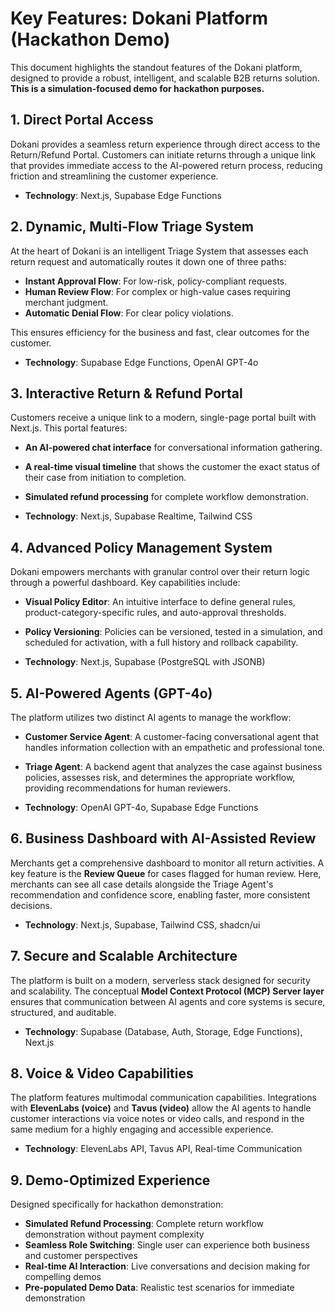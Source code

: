 # Key Features: Dokani Platform (Hackathon Demo)

This document highlights the standout features of the Dokani platform, designed to provide a robust, intelligent, and scalable B2B returns solution. **This is a simulation-focused demo for hackathon purposes.**

## 1. Direct Portal Access
Dokani provides a seamless return experience through direct access to the Return/Refund Portal. Customers can initiate returns through a unique link that provides immediate access to the AI-powered return process, reducing friction and streamlining the customer experience.

- **Technology**: Next.js, Supabase Edge Functions

## 2. Dynamic, Multi-Flow Triage System
At the heart of Dokani is an intelligent Triage System that assesses each return request and automatically routes it down one of three paths:
- **Instant Approval Flow**: For low-risk, policy-compliant requests.
- **Human Review Flow**: For complex or high-value cases requiring merchant judgment.
- **Automatic Denial Flow**: For clear policy violations.

This ensures efficiency for the business and fast, clear outcomes for the customer.

- **Technology**: Supabase Edge Functions, OpenAI GPT-4o

## 3. Interactive Return & Refund Portal
Customers receive a unique link to a modern, single-page portal built with Next.js. This portal features:
- **An AI-powered chat interface** for conversational information gathering.
- **A real-time visual timeline** that shows the customer the exact status of their case from initiation to completion.
- **Simulated refund processing** for complete workflow demonstration.

- **Technology**: Next.js, Supabase Realtime, Tailwind CSS

## 4. Advanced Policy Management System
Dokani empowers merchants with granular control over their return logic through a powerful dashboard. Key capabilities include:
- **Visual Policy Editor**: An intuitive interface to define general rules, product-category-specific rules, and auto-approval thresholds.
- **Policy Versioning**: Policies can be versioned, tested in a simulation, and scheduled for activation, with a full history and rollback capability.

- **Technology**: Next.js, Supabase (PostgreSQL with JSONB)

## 5. AI-Powered Agents (GPT-4o)
The platform utilizes two distinct AI agents to manage the workflow:
- **Customer Service Agent**: A customer-facing conversational agent that handles information collection with an empathetic and professional tone.
- **Triage Agent**: A backend agent that analyzes the case against business policies, assesses risk, and determines the appropriate workflow, providing recommendations for human reviewers.

- **Technology**: OpenAI GPT-4o, Supabase Edge Functions

## 6. Business Dashboard with AI-Assisted Review
Merchants get a comprehensive dashboard to monitor all return activities. A key feature is the **Review Queue** for cases flagged for human review. Here, merchants can see all case details alongside the Triage Agent's recommendation and confidence score, enabling faster, more consistent decisions.

- **Technology**: Next.js, Supabase, Tailwind CSS, shadcn/ui

## 7. Secure and Scalable Architecture
The platform is built on a modern, serverless stack designed for security and scalability. The conceptual **Model Context Protocol (MCP) Server layer** ensures that communication between AI agents and core systems is secure, structured, and auditable.

- **Technology**: Supabase (Database, Auth, Storage, Edge Functions), Next.js

## 8. Voice & Video Capabilities
The platform features multimodal communication capabilities. Integrations with **ElevenLabs (voice)** and **Tavus (video)** allow the AI agents to handle customer interactions via voice notes or video calls, and respond in the same medium for a highly engaging and accessible experience.

- **Technology**: ElevenLabs API, Tavus API, Real-time Communication

## 9. Demo-Optimized Experience
Designed specifically for hackathon demonstration:
- **Simulated Refund Processing**: Complete return workflow demonstration without payment complexity
- **Seamless Role Switching**: Single user can experience both business and customer perspectives
- **Real-time AI Interaction**: Live conversations and decision making for compelling demos
- **Pre-populated Demo Data**: Realistic test scenarios for immediate demonstration
